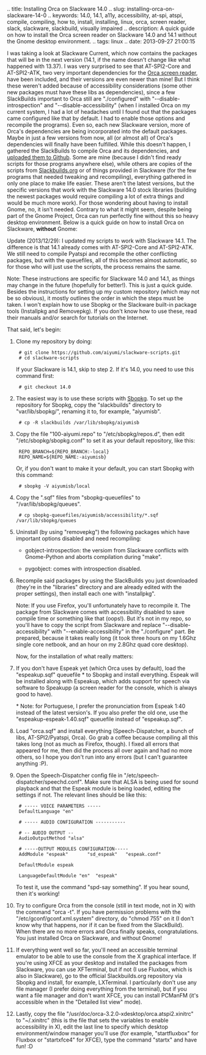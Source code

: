 .. title: Installing Orca on Slackware 14.0
.. slug: installing-orca-on-slackware-14-0
.. keywords: 14.0, 14.1, a11y, accessibility, at-spi, atspi, compile, compiling, how to, install, installing, linux, orca, screen reader, slack, slackware, slackbuild, visually impaired
.. description: A quick guide on how to install the Orca screen reader on Slackware 14.0 and 14.1 without the Gnome desktop environment.
.. tags: linux
.. date: 2013-09-27 21:00:15

I was taking a look at Slackware Current, which now contains the packages that will be in the next version (14.1, if the name doesn't change like what happened with 13.37). I was very surprised to see that AT-SPI2-Core and AT-SPI2-ATK, two very important dependencies for the [Orca screen reader][orcahp], have been included, and their versions are even newer than mine! But I think these weren't added because of accessibility considerations (some other new packages must have these libs as dependencies), since a few SlackBuilds important to Orca still are "./configured" with "--disable-introspection" and "--disable-accessibility" (when I installed Orca on my current system, I had a lot of headaches until I found out that the packages came configured like that by default. I had to enable those options and recompile the programs). Even so, each new Slackware version, more of Orca's dependencies are being incorporated into the default packages. Maybe in just a few versions from now, all (or almost all) of Orca's dependencies will finally have been fulfilled. While this doesn't happen, I gathered the SlackBuilds to compile Orca and its dependencies, and [uploaded them to Github][slackbuilds]. Some are mine (because I didn't find ready scripts for those programs anywhere else), while others are copies of the scripts from [Slackbuilds.org][sbohp] or of things provided in Slackware (for the few programs that needed tweaking and recompiling), everything gathered in only one place to make life easier. These aren't the latest versions, but the specific versions that work with the Slackware 14.0 stock libraries (building the newest packages would require compiling a lot of extra things and would be much more work). For those wondering about having to install Gnome, no, it isn't needed. Contrary to what it might seem, despite being part of the Gnome Project, Orca can run perfectly fine without this so heavy desktop environment. Below is a quick guide on how to install Orca on Slackware, **without** Gnome: <!--more-->

Update (2013/12/29): I updated my scripts to work with Slackware 14.1. The difference is that 14.1 already comes with AT-SPI2-Core and AT-SPI2-ATK. We still need to compile Pyatspi and recompile the other conflicting packages, but with the queuefiles, all of this becomes almost automatic, so for those who will just use the scripts, the process remains the same.

Note: These instructions are specific for Slackware 14.0 and 14.1, as things may change in the future (hopefully for better!). This is just a quick guide. Besides the instructions for setting up my custom repository (which may not be so obvious), it mostly outlines the order in which the steps must be taken. I won't explain how to use Sbopkg or the Slackware built-in package tools (Installpkg and Removepkg). If you don't know how to use these, read their manuals and/or search for tutorials on the Internet.

That said, let's begin:

1. Clone my repository by doing:

        # git clone https://github.com/aiyumi/slackware-scripts.git
        # cd slackware-scripts

    If your Slackware is 14.1, skip to step 2. If it's 14.0, you need to use this command first:

        # git checkout 14.0

2. The easiest way is to use these scripts with [Sbopkg][sbopkghp]. To set up the repository for Sbopkg, copy the "slackbuilds" directory to "var/lib/sbopkg/", renaming it to, for example, "aiyumisb".

        # cp -R slackbuilds /var/lib/sbopkg/aiyumisb

3. Copy the file "100-aiyumi.repo" to "/etc/sbopkg/repos.d", then edit "/etc/sbopkg/sbopkg.conf" to set it as your default repository, like this:

        REPO_BRANCH=${REPO_BRANCH:-local}
        REPO_NAME=${REPO_NAME:-aiyumisb}

    Or, if you don't want to make it your default, you can start Sbopkg with this command:

        # sbopkg -V aiyumisb/local

4. Copy the ".sqf" files from "sbopkg-queuefiles" to "/var/lib/sbopkg/queues".

        # cp sbopkg-queuefiles/aiyumisb/accessibility/*.sqf /var/lib/sbopkg/queues

5. Uninstall (by using "removepkg") the following packages which have important options disabled and need recompiling:

    * gobject-introspection: the versiom from Slackware conflicts with Gnome-Python and aborts compilation during "make".

    * pygobject: comes with introspection disabled.

6. Recompile said packages by using the SlackBuilds you just downloaded (they're in the "libraries" directory and are already edited with the proper settings), then install each one with "installpkg".

    Note: If you use Firefox, you'll unfortunately have to recompile it. The package from Slackware comes with accessibility disabled to save compile time or something like that (oops!). But it's not in my repo, so you'll have to copy the script from Slackware and replace "--disable-accessibility" with "--enable-accessibility" in the "./configure" part. Be prepared, because it takes really long (it took three hours on my 1.6Ghz single core netbook, and an hour on my 2.8Ghz quad core desktop).

    Now, for the installation of what really matters:

7. If you don't have Espeak yet (which Orca uses by default), load the "espeakup.sqf" queuefile \* to Sbopkg and install everything. Espeak will be installed along with Espeakup, which adds support for speech via software to Speakupp (a screen reader for the console, which is always good to have).

    \* Note: for Portuguese, I prefer the pronunciation from Espeak 1:40 instead of the latest version's. If you also prefer the old one, use the "espeakup-espeak-1.40.sqf" queuefile instead of "espeakup.sqf".

8. Load "orca.sqf" and install everything (Speech-Dispatcher, a bunch of libs, AT-SPI2/Pyatspi, Orca). Go grab a coffee because compiling all this takes long (not as much as Firefox, though). I fixed all errors that appeared for me, then did the process all over again and had no more others, so I hope you don't run into any errors (but I can't guarantee anything :P).

9. Open the Speech-Dispatcher config file in "/etc/speech-dispatcher/speechd.conf". Make sure that ALSA is being used for sound playback and that the Espeak module is being loaded, editing the settings if not. The relevant lines should be like this:

        # ----- VOICE PARAMETERS -----
        DefaultLanguage "en"

        # ----- AUDIO CONFIGURATION -----------

        # -- AUDIO OUTPUT --
        AudioOutputMethod "alsa"

        # -----OUTPUT MODULES CONFIGURATION-----
        AddModule "espeak"       "sd_espeak"   "espeak.conf"

        DefaultModule espeak

        LanguageDefaultModule "en"  "espeak"

    To test it, use the command "spd-say something". If you hear sound, then it's working!

10. Try to configure Orca from the console (still in text mode, not in X) with the command "orca -t". If you have permission problems with the "/etc/gconf/gconf.xml.system" directory, do "chmod 755" on it (I don't know why that happens, nor if it can be fixed from the SlackBuild). When there are no more errors and Orca finally speaks, congratulations. You just installed Orca on Slackware, and without Gnome!

11. If everything went well so far, you'll need an accessible terminal emulator to be able to use the console from the X graphical interface. If you're using XFCE as your desktop and installed the packages from Slackware, you can use XFTerminal, but if not (I use Fluxbox, which is also in Slackware), go to the official Slackbuilds.org repository via Sbopkg and install, for example, LXTerminal. I particularly don't use any file manager (I prefer doing everything from the terminal), but if you want a file manager and don't want XFCE, you can install PCManFM (it's accessible when in the "Detailed list view" mode).

12. Lastly, copy the file "/usr/doc/orca-3.2.0-xdesktop/orca.atspi2.xinitrc" to "~/.xinitrc" (this is the file that sets the variables to enable accessibility in X), edit the last line to specify which desktop environment/window manager you'll use (for example, "startfluxbox" for Fluxbox or "startxfce4" for XFCE), type the command "startx" and have fun! :D

[orcahp]: https://live.gnome.org/Orca
[slackbuilds]: https://github.com/aiyumi/slackware-scripts
[sbohp]: http://www.slackbuilds.org/
[sbopkghp]: http://sbopkg.org/